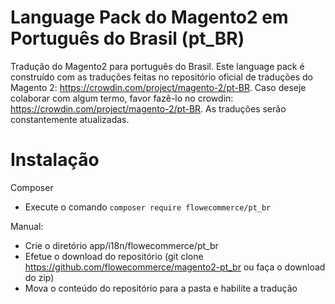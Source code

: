 # Language Pack do Magento2 em Português do Brasil (pt_BR)
Tradução do Magento2 para português do Brasil. Este language pack é construído com as traduções feitas no repositório oficial de traduções do Magento 2: https://crowdin.com/project/magento-2/pt-BR.
Caso deseje colaborar com algum termo, favor fazê-lo no crowdin: https://crowdin.com/project/magento-2/pt-BR. As traduções serão constantemente atualizadas.

# Instalação
Composer
- Execute o comando `composer require flowecommerce/pt_br`

Manual:
- Crie o diretório app/i18n/flowecommerce/pt_br
- Efetue o download do repositório (git clone https://github.com/flowecommerce/magento2-pt_br ou faça o download do zip)
- Mova o conteúdo do repositório para a pasta e habilite a tradução
